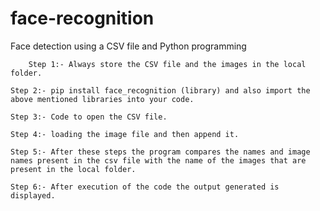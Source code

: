 # face-recognition
Face detection using a CSV file and Python programming

        Step 1:- Always store the CSV file and the images in the local folder.

	Step 2:- pip install face_recognition (library) and also import the above mentioned libraries into your code.

	Step 3:- Code to open the CSV file.

	Step 4:- loading the image file and then append it.
  
	Step 5:- After these steps the program compares the names and image names present in the csv file with the name of the images that are present in the local folder.
  
	Step 6:- After execution of the code the output generated is displayed.
